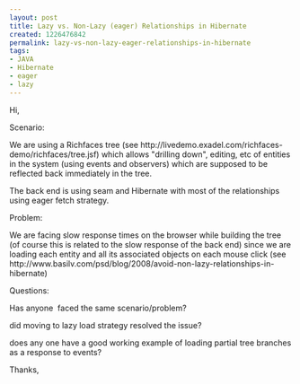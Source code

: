 ```yaml
---
layout: post
title: Lazy vs. Non-Lazy (eager) Relationships in Hibernate
created: 1226476842
permalink: lazy-vs-non-lazy-eager-relationships-in-hibernate
tags:
- JAVA
- Hibernate
- eager
- lazy
---
```

<p>Hi,</p> <p>Scenario:</p> <p>We are using a Richfaces tree (see http://livedemo.exadel.com/richfaces-demo/richfaces/tree.jsf) which allows &quot;drilling down&quot;, editing, etc of entities in the system (using events and observers) which are supposed to be reflected back immediately in the tree.</p> <p>The back end is using seam and Hibernate with most of the relationships using eager fetch strategy.</p> <p>Problem:</p> <p>We are facing slow response times on the browser while building the tree (of course this is related to the slow response of the back end) since we are loading each entity and all its associated objects on each mouse click (see http://www.basilv.com/psd/blog/2008/avoid-non-lazy-relationships-in-hibernate)</p> <p>Questions:</p> <p>Has anyone&nbsp; faced the same scenario/problem?</p> <p>did moving to lazy load strategy resolved the issue?</p> <p>does any one have a good working example of loading partial tree branches as a response to events?</p> <p>Thanks,</p> <p>&nbsp;</p> <p>&nbsp;</p>
